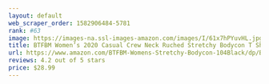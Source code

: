 ```yaml
---
layout: default 
﻿web_scraper_order: 1582906484-5781
rank: #63
image: https://images-na.ssl-images-amazon.com/images/I/61x7hPYuvHL.jpg
title: BTFBM Women’s 2020 Casual Crew Neck Ruched Stretchy Bodycon T Shirt Short Mini Dress
url: https://www.amazon.com/BTFBM-Womens-Stretchy-Bodycon-104Black/dp/B07M5T1W4L/ref=zg_mw_fashion_63?_encoding=UTF8&psc=1&refRID=AZBY6YMEBY865ZWC08K7
reviews: 4.2 out of 5 stars
price: $28.99 
---
```

